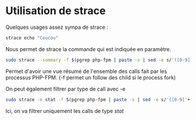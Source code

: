 # Utilisation de strace 
 
Quelques usages assez sympa de strace : 
 
``` bash 
strace echo "Coucou" 
``` 
 
Nous permet de strace la commande qui est indiquée en paramètre. 
 
``` bash 
sudo strace --summary -f $(pgrep php-fpm | paste -s | sed -e s/'([0-9]'+')/-p '1/g -e s/'t/ /g) 
``` 
 
Permet d'avoir une vue résumé de l'ensemble des calls fait par les 
processus PHP-FPM. (-f permet un follow des child si le process fork) 
 
On peut également filtrer par type de call avec -e 
 
``` bash 
sudo strace -e stat -f $(pgrep php-fpm | paste -s | sed -e s/'([0-9]'+')/-p '1/g -e s/'t/ /g) 
``` 
 
Ici, on va filtrer uniquement les calls de type *stat* 
